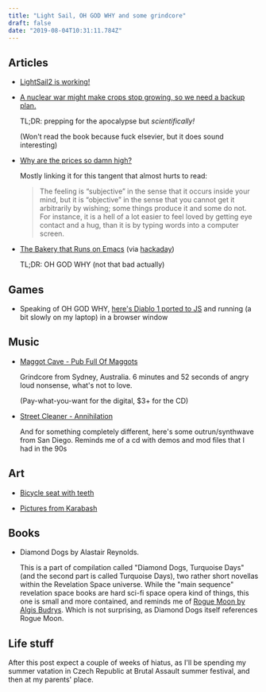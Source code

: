 ```yaml
---
title: "Light Sail, OH GOD WHY and some grindcore"
draft: false
date: "2019-08-04T10:31:11.784Z"
---
```


## Articles

- [LightSail2 is working!](http://www.planetary.org/blogs/jason-davis/lightsail-2-successful-flight-by-light.html)

- [A nuclear war might make crops stop growing, so we need a backup plan.](https://www.vox.com/future-perfect/2019/7/25/20707644/nuclear-winter-famine-apocalypse-allfed)

  TL;DR: prepping for the apocalypse but _scientifically!_

  (Won't read the book because fuck elsevier, but it does sound interesting)

- [Why are the prices so damn high?](https://srconstantin.wordpress.com/2019/06/28/book-review-why-are-the-prices-so-damn-high/)

  Mostly linking it for this tangent that almost hurts to read:

  > The feeling is “subjective” in the sense that it occurs inside your mind, but it is “objective” in the sense that you cannot get it arbitrarily by wishing; some things produce it and some do not. For instance, it is a hell of a lot easier to feel loved by getting eye contact and a hug, than it is by typing words into a computer screen.

- [The Bakery that Runs on Emacs](https://bofh.org.uk/2019/02/25/baking-with-emacs/) (via [hackaday](https://hackaday.com/2019/03/06/the-bakery-that-runs-on-emacs/))

  TL;DR: OH GOD WHY (not that bad actually)

## Games

- Speaking of OH GOD WHY, [here's Diablo 1 ported to JS](https://diablo.rivsoft.net/) and running (a bit slowly on my laptop) in a browser window

## Music

- [Maggot Cave - Pub Full Of Maggots](https://maggotcave.bandcamp.com/)

  Grindcore from Sydney, Australia. 6 minutes and 52 seconds of angry loud nonsense, what's not to love.

  (Pay-what-you-want for the digital, $3+ for the CD)

- [Street Cleaner - Annihilation](https://streetcleaner.bandcamp.com/album/annihilation)

  And for something completely different, here's some outrun/synthwave from San Diego. Reminds me of a cd with demos and mod files that I had in the 90s

## Art

- [Bicycle seat with teeth](https://www.designboom.com/art/clem-chen-taxidermy-bike-seat-sculptures-03-04-2014/)

- [Pictures from Karabash](https://twitter.com/ktvsiy/status/1156898699903156224)

## Books

- Diamond Dogs by Alastair Reynolds.

  This is a part of compilation called "Diamond Dogs, Turquoise Days" (and the second part is called Turquoise Days), two rather short novellas within the Revelation Space universe. While the "main sequence" revelation space books are hard sci-fi space opera kind of things, this one is small and more contained, and reminds me of [Rogue Moon by Algis Budrys](https://en.m.wikipedia.org/wiki/Rogue_Moon). Which is not surprising, as Diamond Dogs itself references Rogue Moon.

## Life stuff

After this post expect a couple of weeks of hiatus, as I'll be spending my summer vatation in Czech Republic at Brutal Assault summer festival, and then at my parents' place.
